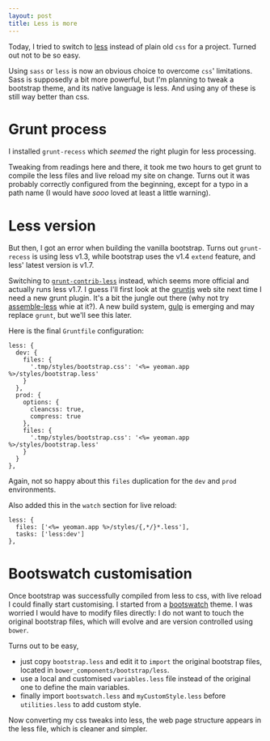 ```yaml
---
layout: post
title: Less is more
---
```


Today, I tried to switch to [less](http://lesscss.org/) instead of plain old `css` for a project. Turned out not to be so easy.

Using `sass` or `less` is now an obvious choice to overcome `css`' limitations. Sass is supposedly a bit more powerful, but I'm planning to tweak a bootstrap theme, and its native language is less. And using any of these is still way better than css.

# Grunt process

I installed `grunt-recess` which *seemed* the right plugin for less processing.

Tweaking from readings here and there, it took me two hours to get grunt to compile the less files and live reload my site on change. Turns out it was probably correctly configured from the beginning, except for a typo in a path name (I would have *sooo* loved at least a little warning).

# Less version

But then, I got an error when building the vanilla bootstrap. Turns out `grunt-recess` is using less v1.3, while bootstrap uses the v1.4 `extend` feature, and less' latest version is v1.7.

Switching to [`grunt-contrib-less`](https://github.com/gruntjs/grunt-contrib-less) instead, which seems more official and actually runs less v1.7. I guess I'll first look at the [gruntjs](http://gruntjs.com/) web site next time I need a new grunt plugin. It's a bit the jungle out there (why not try [assemble-less](https://github.com/assemble/assemble-less) whie at it?). A new build system, [gulp](http://gulpjs.com/) is emerging and may replace `grunt`, but we'll see this later.

Here is the final `Gruntfile` configuration:

```
less: {
  dev: {
    files: {
      '.tmp/styles/bootstrap.css': '<%= yeoman.app %>/styles/bootstrap.less'
    }
  },
  prod: {
    options: {
      cleancss: true,
      compress: true
    },
    files: {
      '.tmp/styles/bootstrap.css': '<%= yeoman.app %>/styles/bootstrap.less'
    }
  }
},
```

Again, not so happy about this `files` duplication for the `dev` and `prod` environments.

Also added this in the `watch` section for live reload:

```
less: {
  files: ['<%= yeoman.app %>/styles/{,*/}*.less'],
  tasks: ['less:dev']
},
```

# Bootswatch customisation

Once bootstrap was successfully compiled from less to css, with live reload I could finally start customising.
I started from a [bootswatch](http://bootswatch.com/) theme. I was worried I would have to modify files directly: I do not want to touch the original bootstrap files, which will evolve and are version controlled using `bower`.

Turns out to be easy, 
-  just copy `bootstrap.less` and edit it to `import` the original bootstrap files, located in `bower_components/bootstrap/less`.
-  use a local and customised `variables.less` file instead of the original one to define the main variables.
-  finally import `bootswatch.less` and `myCustomStyle.less` before `utilities.less` to add custom style.

Now converting my css tweaks into less, the web page structure appears in the less file, which is cleaner and simpler.
